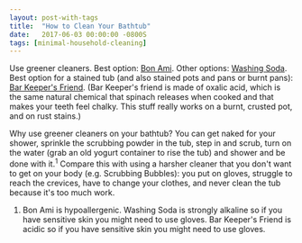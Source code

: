```yaml
---
layout: post-with-tags
title:  "How to Clean Your Bathtub"
date:   2017-06-03 00:00:00 -0800S
tags: [minimal-household-cleaning]
---
```


Use greener cleaners. Best option: [Bon Ami](https://www.walmart.com/ip/Bon-Ami-04410-14oz-14-Oz-Bon-Ami-Cleanser-Case-of-12/26378949). Other options: [Washing Soda](https://www.walmart.com/ip/Arm-Hammer-Super-Washing-Soda-Detergent-Booster-Household-Cleaner-55-oz/19407690). Best option for a stained tub (and also stained pots and pans or burnt pans): [Bar Keeper's Friend](https://www.walmart.com/ip/Bar-Keeper-s-Friend-12-Oz-Cleaner-and-Polish/15026756). (Bar Keeper's friend is made of oxalic acid, which is the same natural chemical that spinach releases when cooked and that makes your teeth feel chalky. This stuff really works on a burnt, crusted pot, and on rust stains.)

Why use greener cleaners on your bathtub? You can get naked for your shower, sprinkle the scrubbing powder in the tub, step in and scrub, turn on the water (grab an old yogurt container to rise the tub) and shower and be done with it.<sup>1</sup> Compare this with using a harsher cleaner that you don't want to get on your body (e.g. Scrubbing Bubbles): you put on gloves, struggle to reach the crevices, have to change your clothes, and never clean the tub because it's too much work. 

1. Bon Ami is hypoallergenic. Washing Soda is strongly alkaline so if you have sensitive skin you might need to use gloves. Bar Keeper's Friend is acidic so if you have sensitive skin you might need to use gloves.
